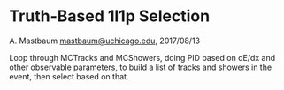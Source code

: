 Truth-Based 1l1p Selection
==========================
A. Mastbaum <mastbaum@uchicago.edu>, 2017/08/13

Loop through MCTracks and MCShowers, doing PID based on dE/dx and other
observable parameters, to build a list of tracks and showers in the event,
then select based on that.

